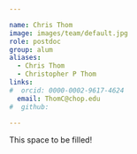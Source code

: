 ```yaml
---

name: Chris Thom
image: images/team/default.jpg
role: postdoc
group: alum
aliases:
  - Chris Thom
  - Christopher P Thom
links:
#  orcid: 0000-0002-9617-4624
  email: ThomC@chop.edu
#  github: 
 
---
```


This space to be filled!
